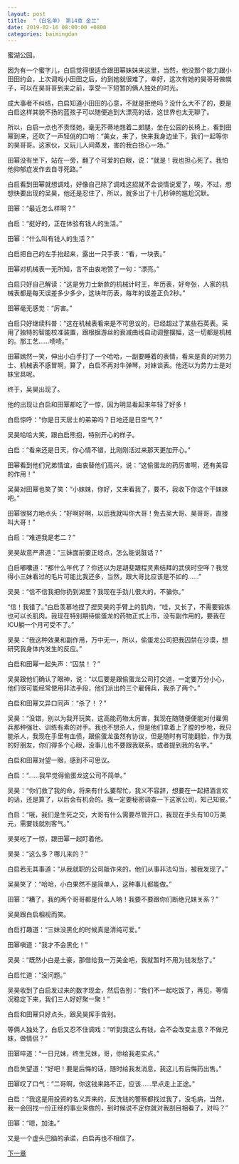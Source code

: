 ```yaml
---
layout: post
title:  "《白名单》 第14章 金兰"
date: 2019-02-16 08:00:00 +0800
categories: baimingdan
---
```

蜜湖公园。

因为有一个蜜字儿，白启觉得很适合跟田幂妹妹来这里，当然，他没那个能力跟小田田约会，上次调戏小田田之后，约到她就很难了，幸好，这次有她的昊哥哥做幌子，可以在昊哥哥到来之前，享受一下短暂的俩人独处的时光。

成大事者不纠结，白启知道小田田的心意，不就是拒绝吗？没什么大不了的，要是白启这样其貌不扬的蓝孩子可以随便追到大漂亮的话，这世界也太无聊了。

所以，白启一点也不责怪她，毫无芥蒂地翘着二郎腿，坐在公园的长椅上，看到田幂到来，还吹了一声轻佻的口哨：“美女，来了，快来我身边坐下，我们一起等你的昊哥哥。这家伙，又玩儿人间蒸发，害的我白担心一场。”

田幂没有坐下，站在一旁，翻了个可爱的白眼，说：“就是！我也担心死了。我怕他抑郁症发作去自寻死路。”

白启看到田幂就想调戏，好像自己除了调戏这招就不会谈情说爱了，唉，不过，想想快要出现的吴昊，他还是忍住了，所以，就多出了十几秒钟的尴尬沉默。

田幂：“最近怎么样啊？”

白启：“挺好的，正在体验有钱人的生活。”

田幂：“什么叫有钱人的生活？”

白启把自己的左手抬起来，露出一只手表：“看，一块表。”

田幂对机械表一无所知，言不由衷地赞了一句：“漂亮。”

白启只好自己解读：“这是劳力士新款的机械计时王，年历表，好夸张，人家的机械表都是每天误差多少多少，这块年历表，每年的误差正负2秒。”

田幂毫无感觉：“厉害。”

白启只好继续科普：“这在机械表看来是不可思议的，已经超过了某些石英表。采用了独特的智能校准装置，跟根据游丝的衰减曲线自动调整摆幅，这一切都是机械的。那工艺……啧啧。”

田幂嫣然一笑，伸出小白手打了一个哈哈，一副要睡着的表情，看来是真的对劳力士、机械表不感冒啊，算了，白启不再对牛弹琴，对妹谈表。他还以为劳力士是对妹宝具呢。

终于，吴昊出现了。

他的出现让白启和田幂都吃了一惊，因为明显看起来年轻了好多！

白启惊呼：“你是日天居士的弟弟吗？日地还是日空气？”

吴昊哈哈大笑，跟白启熊抱，特别开心的样子。

白启：“看来还是日天，你心情不错，比刚刚活过来那天更加开心。”

田幂看到他们兄弟情谊，由衷替他们高兴，说：“这偷蛋龙的药厉害啊，还有美容的作用！”

吴昊对田幂也笑了笑：“小妹妹，你好，又来看我了，要不，我收下你这个干妹妹吧。”

田幂很努力地点头：“好啊好啊，以后我就叫你大哥！免去吴大哥、昊哥哥，直接叫大哥！”

白启：“难道我是老二？”

吴昊故意严肃道：“三妹面前要正经点，怎么能说脏话？”

白启嘟囔道：“都什么年代了？你还以为是胡斐跟程灵素结拜的武侠时空咩？我觉得小三妹看过的毛片可能比我还多，当然，跟大哥比应该是不如的……”

吴昊：“信不信我把你扔到湖里？我现在手劲儿很大的，不骗你。”

“信！我错了。”白启羡慕地捏了捏吴昊的手臂上的肌肉，“哇，又长了，不需要锻炼也可以长肌肉。我现在特别期待偷蛋龙的药物正式上市，没有副作用的，要我在ICU躺一个月可受不了。”

吴昊：“我这种效果和副作用，万中无一，所以，偷蛋龙公司把我囚禁在沙漠，想研究我身体内发生的反应。”

白启和田幂一起失声：“囚禁！？”

吴昊跟他们确认了眼神，说：“以后要是跟偷蛋龙公司打交道，一定要万分小心，他们很可能经常使用非法手段，他们派出的三个雇佣兵，我杀了两个。”

白启和田幂又异口同声：“杀了！？”

吴昊：“没错，别以为我开玩笑，这高能药物太厉害，我现在随随便便能对付雇佣兵那种强壮、训练有素的对手。我也不想杀人，但是他们拿着上了膛的步枪，我只能杀人，我现在手里有血债，跟偷蛋龙虽然有协议，但是随时有可能翻脸，作为我的好朋友，你们得多个心眼，没事儿也不要跟我联系，或者提到我的名字。”

白启和田幂对望一眼，感到不可思议。

白启：“……我早觉得偷蛋龙这公司不简单。”

吴昊：“你们救了我的命，将来有什么要帮忙，我义不容辞，想要在一起把酒言欢的话，还是算了，以后会有机会的。我一定要秘密调查一下这家公司，知己知彼。”

白启：“哦，我们是生死之交，大哥有什么需要尽管开口，我现在手头有100万美元，需要钱就别客气。”

吴昊吃了一惊，跟田幂一起盯着他。

吴昊：“这么多？哪儿来的？”

白启若无其事道：“从我就职的公司敲诈来的，他们从事非法勾当，被我发现了。”

吴昊笑了：“哈哈，小白果然不是简单人，这种事儿都能做。”

田幂：“糟了，我的两个哥哥都是什么人呐！我要不要跟你们断绝兄妹关系？”

吴昊跟白启相视而笑。

白启打趣道：“三妹没黑化的时候真是清纯可爱。”

田幂嗔道：“我才不会黑化！”

吴昊：“既然小白是土豪，那借给我一万美金吧，我就暂时不用为钱发愁了。”

白启忙道：“没问题。”

吴昊收到了白启发过来的数字现金，然后告别：“我们不一起吃饭了，再见，等情况稳定下来，我们三人好好聚一聚！”

白启和田幂只好点头，跟吴昊挥手告别。

等俩人独处了，白启又忍不住调戏：“听到我这么有钱，会不会改变主意？不做兄妹，做情侣？”

田幂啐道：“一日兄妹，终生兄妹，哥，你给我老实点。”

白启失望道：“好吧！要是后悔的话，随时给我发消息，我这儿有后悔药出售。”

田幂叹了口气：“二哥啊，你这钱来路不正，应该……早点走上正途。”

白启：“我这是用投资的名义弄来的，反洗钱的警察都找过我了，没毛病，当然，我一会回找一份正经的事业来做的，到时候说不定你就对我刮目相看了，对吗？”

田幂：“嗯，加油。”

又是一个虚头巴脑的承诺，白启再也不相信了。

[下一章](/baimingdan/2019/02/17/15.html)
